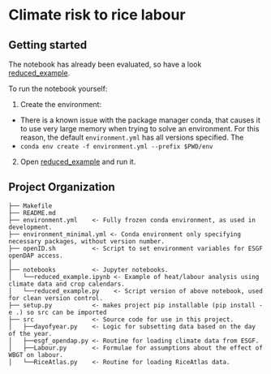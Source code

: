 # Climate risk to rice labour

## Getting started
The notebook has already been evaluated, so have a look [reduced_example](notebooks/reduced_example.ipynb).

To run the notebook yourself:
1. Create the environment:
* There is a known issue with the package manager conda, that causes it to use very large memory when trying to solve an environment. For this reason, the default `environment.yml` has all versions specified. The 
* `conda env create -f environment.yml --prefix $PWD/env`
2. Open [reduced_example](notebooks/reduced_example.ipynb) and run it.


## Project Organization
```
├── Makefile
├── README.md
├── environment.yml    <- Fully frozen conda environment, as used in development.
├── environment_minimal.yml <- Conda environment only specifying necessary packages, without version number.
├── openID.sh          <- Script to set environment variables for ESGF openDAP access.
│
├── notebooks          <- Jupyter notebooks.
│   └──reduced_example.ipynb <- Example of heat/labour analysis using climate data and crop calendars.
│   └──reduced_example.py    <- Script version of above notebook, used for clean version control.
├── setup.py           <- makes project pip installable (pip install -e .) so src can be imported
├── src                <- Source code for use in this project.
│   ├──dayofyear.py    <- Logic for subsetting data based on the day of the year.
│   ├──esgf_opendap.py <- Routine for loading climate data from ESGF.
│   ├──Labour.py       <- Formulae for assumptions about the effect of WBGT on labour.
│   └──RiceAtlas.py    <- Routine for loading RiceAtlas data.
```
